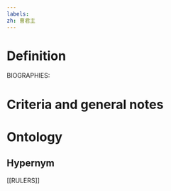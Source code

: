```yaml
---
labels: 
zh: 曹君主
---
```


# Definition
BIOGRAPHIES:
# Criteria and general notes
# Ontology

## Hypernym
[[RULERS]]